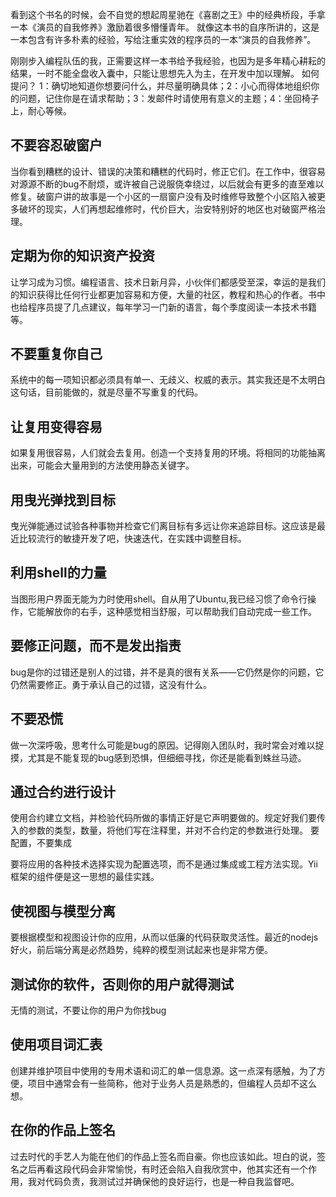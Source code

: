 看到这个书名的时候，会不自觉的想起周星驰在《喜剧之王》中的经典桥段，手拿一本《演员的自我修养》激励着很多懵懂青年。
就像这本书的自序所讲的，这是一本包含有许多朴素的经验，写给注重实效的程序员的一本“演员的自我修养”。

刚刚步入编程队伍的我，正需要这样一本书给予我经验，也因为是多年精心耕耘的结果，一时不能全盘收入囊中，只能让思想先入为主，在开发中加以理解。
如何提问？
1：确切地知道你想要问什么，并尽量明确具体；2：小心而得体地组织你的问题，记住你是在请求帮助；3：发邮件时请使用有意义的主题；4：坐回椅子上，耐心等候。

## 不要容忍破窗户

当你看到糟糕的设计、错误的决策和糟糕的代码时，修正它们。在工作中，很容易对源源不断的bug不耐烦，或许被自己说服侥幸绕过，以后就会有更多的直至难以修复。破窗户讲的故事是一个小区的一扇窗户没有及时维修导致整个小区陷入被更多破坏的现实，人们再想起维修时，代价巨大，治安特别好的地区也对破窗严格治理。

## 定期为你的知识资产投资

让学习成为习惯。编程语言、技术日新月异，小伙伴们都感受至深，幸运的是我们的知识获得比任何行业都更加容易和方便，大量的社区，教程和热心的作者。书中也给程序员提了几点建议，每年学习一门新的语言，每个季度阅读一本技术书籍等。

## 不要重复你自己

系统中的每一项知识都必须具有单一、无歧义、权威的表示。其实我还是不太明白这句话，目前能做的，就是尽量不写重复的代码。

## 让复用变得容易

如果复用很容易，人们就会去复用。创造一个支持复用的环境。将相同的功能抽离出来，可能会大量用到的方法使用静态关键字。

## 用曳光弹找到目标

曳光弹能通过试验各种事物并检查它们离目标有多远让你来追踪目标。这应该是最近比较流行的敏捷开发了吧，快速迭代，在实践中调整目标。

## 利用shell的力量

当图形用户界面无能为力时使用shell。自从用了Ubuntu,我已经习惯了命令行操作，它能解放你的右手，这种感觉相当舒服，可以帮助我们自动完成一些工作。

## 要修正问题，而不是发出指责

bug是你的过错还是别人的过错，并不是真的很有关系——它仍然是你的问题，它仍然需要修正。勇于承认自己的过错，这没有什么。

## 不要恐慌

做一次深呼吸，思考什么可能是bug的原因。记得刚入团队时，我时常会对难以捉摸，尤其是不能复现的bug感到恐惧，但细细寻找，你还是能看到蛛丝马迹。

## 通过合约进行设计

使用合约建立文档，并检验代码所做的事情正好是它声明要做的。规定好我们要传入的参数的类型，数量，将他们写在注释里，并对不合约定的参数进行处理。
要配置，不要集成

要将应用的各种技术选择实现为配置选项，而不是通过集成或工程方法实现。Yii框架的组件便是这一思想的最佳实践。

## 使视图与模型分离

要根据模型和视图设计你的应用，从而以低廉的代码获取灵活性。最近的nodejs好火，前后端分离是必然趋势，纯粹的模型测试起来也是非常方便。

## 测试你的软件，否则你的用户就得测试

无情的测试，不要让你的用户为你找bug

## 使用项目词汇表

创建并维护项目中使用的专用术语和词汇的单一信息源。这一点深有感触，为了方便，项目中通常会有一些简称，他对于业务人员是熟悉的，但编程人员却不这么想。

## 在你的作品上签名

过去时代的手艺人为能在他们的作品上签名而自豪。你也应该如此。坦白的说，签名之后再看这段代码会非常愉悦，有时还会陷入自我欣赏中，他其实还有一个作用，我对代码负责，我测试过并确保他的良好运行，也是一种自我监督吧。